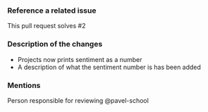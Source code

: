 ### Reference a related issue

This pull request solves #2

### Description of the changes

- Projects now prints sentiment as a number
- A description of what the sentiment number is has been added

### Mentions

Person responsible for reviewing @pavel-school
